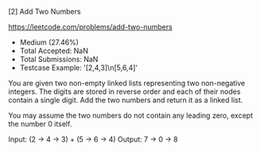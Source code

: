 [2] Add Two Numbers  	

https://leetcode.com/problems/add-two-numbers

* Medium (27.46%)
* Total Accepted:    NaN
* Total Submissions: NaN
* Testcase Example:  '[2,4,3]\n[5,6,4]'

You are given two non-empty linked lists representing two non-negative integers. The digits are stored in reverse order and each of their nodes contain a single digit. Add the two numbers and return it as a linked list.

You may assume the two numbers do not contain any leading zero, except the number 0 itself.


Input: (2 -> 4 -> 3) + (5 -> 6 -> 4)
Output: 7 -> 0 -> 8
